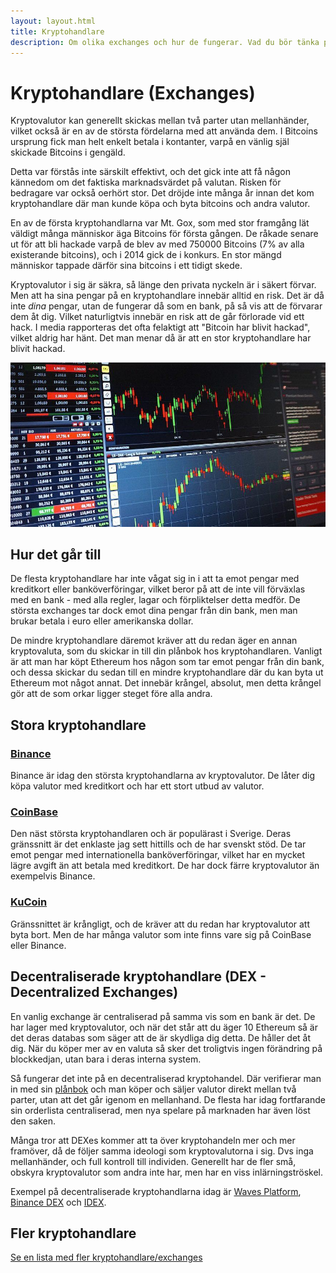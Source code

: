 ```yaml
---
layout: layout.html
title: Kryptohandlare
description: Om olika exchanges och hur de fungerar. Vad du bör tänka på, och riskerna med att lämna sina tillgångar på hos en exchange.
---
```


# Kryptohandlare (Exchanges)

Kryptovalutor kan generellt skickas mellan två parter utan mellanhänder, vilket också är en av de största fördelarna med att använda dem. I Bitcoins ursprung fick man helt enkelt betala i kontanter, varpå en vänlig själ skickade Bitcoins i gengäld.

Detta var förstås inte särskilt effektivt, och det gick inte att få någon kännedom om det faktiska marknadsvärdet på valutan. Risken för bedragare var också oerhört stor. Det dröjde inte många år innan det kom kryptohandlare där man kunde köpa och byta bitcoins och andra valutor.

En av de första kryptohandlarna var Mt. Gox, som med stor framgång lät väldigt många människor äga Bitcoins för första gången. De råkade senare ut för att bli hackade varpå de blev av med 750000 Bitcoins (7% av alla existerande bitcoins), och i 2014 gick de i konkurs. En stor mängd människor tappade därför sina bitcoins i ett tidigt skede.

Kryptovalutor i sig är säkra, så länge den privata nyckeln är i säkert förvar. Men att ha sina pengar på en kryptohandlare innebär alltid en risk. Det är då inte _dina_ pengar, utan de fungerar då som en bank, på så vis att de förvarar dem åt dig. Vilket naturligtvis innebär en risk att de går förlorade vid ett hack. I media rapporteras det ofta felaktigt att "Bitcoin har blivit hackad", vilket aldrig har hänt. Det man menar då är att en stor kryptohandlare har blivit hackad.

![Kryptohandel](../img/exchange.jpg 'Kryptohandel')

## Hur det går till

De flesta kryptohandlare har inte vågat sig in i att ta emot pengar med kreditkort eller banköverföringar, vilket beror på att de inte vill förväxlas med en bank - med alla regler, lagar och förpliktelser detta medför. De största exchanges tar dock emot dina pengar från din bank, men man brukar betala i euro eller amerikanska dollar.

De mindre kryptohandlare däremot kräver att du redan äger en annan kryptovaluta, som du skickar in till din plånbok hos kryptohandlaren. Vanligt är att man har köpt Ethereum hos någon som tar emot pengar från din bank, och dessa skickar du sedan till en mindre kryptohandlare där du kan byta ut Ethereum mot något annat. Det innebär krångel, absolut, men detta krångel gör att de som orkar ligger steget före alla andra.

## Stora kryptohandlare

### [Binance](https://www.binance.com/)

Binance är idag den största kryptohandlarna av kryptovalutor. De låter dig köpa valutor med kreditkort och har ett stort utbud av valutor.

### [CoinBase](https://www.coinbase.com/)

Den näst största kryptohandlaren och är populärast i Sverige. Deras gränssnitt är det enklaste jag sett hittills och de har svenskt stöd. De tar emot pengar med internationella banköverföringar, vilket har en mycket lägre avgift än att betala med kreditkort. De har dock färre kryptovalutor än exempelvis Binance.

### [KuCoin](https://www.kucoin.com/)

Gränssnittet är krångligt, och de kräver att du redan har kryptovalutor att byta bort. Men de har många valutor som inte finns vare sig på CoinBase eller Binance.

## Decentraliserade kryptohandlare (DEX - Decentralized Exchanges)

En vanlig exchange är centraliserad på samma vis som en bank är det. De har lager med kryptovalutor, och när det står att du äger 10 Ethereum så är det deras databas som säger att de är skydliga dig detta. De håller det åt dig. När du köper mer av en valuta så sker det troligtvis ingen förändring på blockkedjan, utan bara i deras interna system.

Så fungerar det inte på en decentraliserad kryptohandel. Där verifierar man in med sin [plånbok](/marknaden/planbocker.html) och man köper och säljer valutor direkt mellan två parter, utan att det går igenom en mellanhand. De flesta har idag fortfarande sin orderlista centraliserad, men nya spelare på marknaden har även löst den saken.

Många tror att DEXes kommer att ta över kryptohandeln mer och mer framöver, då de följer samma ideologi som kryptovalutorna i sig. Dvs inga mellanhänder, och full kontroll till individen. Generellt har de fler små, obskyra kryptovalutor som andra inte har, men har en viss inlärningströskel.

Exempel på decentraliserade kryptohandlarna idag är [Waves Platform](https://dex.wavesplatform.com/), [Binance DEX](https://www.binance.org/en/trade) och [IDEX](https://idex.market).

## Fler kryptohandlare

[Se en lista med fler kryptohandlare/exchanges](https://www.coingecko.com/en/exchanges)
